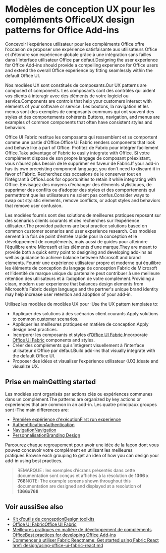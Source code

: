# <a name="ux-design-patterns-for-office-add-ins"></a><span data-ttu-id="4f761-101">Modèles de conception UX pour les compléments Office</span><span class="sxs-lookup"><span data-stu-id="4f761-101">UX design patterns for Office Add-ins</span></span>

<span data-ttu-id="4f761-102">Concevoir l’expérience utilisateur pour les compléments Office offre l’occasion de proposer une expérience satisfaisante aux utilisateurs Office et d’étendre son expérience globale grâce à une intégration sans failles dans l'interface utilisateur Office par défaut.</span><span class="sxs-lookup"><span data-stu-id="4f761-102">Designing the user experience for Office Add-ins should provide a compelling experience for Office users and extend the overall Office experience by fitting seamlessly within the default Office UI.</span></span>  

<span data-ttu-id="4f761-103">Nos modèles UX sont constitués de composants.</span><span class="sxs-lookup"><span data-stu-id="4f761-103">Our UX patterns are composed of components.</span></span> <span data-ttu-id="4f761-104">Les composants sont des contrôles qui aident vos clients à interagir avec des éléments de votre logiciel ou service.</span><span class="sxs-lookup"><span data-stu-id="4f761-104">Components are controls that help your customers interact with elements of your software or service.</span></span> <span data-ttu-id="4f761-105">Les boutons, la navigation et les menus sont des exemples de composants communs qui ont souvent des styles et des comportements cohérents.</span><span class="sxs-lookup"><span data-stu-id="4f761-105">Buttons, navigation, and menus are examples of common components that often have consistent styles and behaviors.</span></span>

<span data-ttu-id="4f761-106">Office UI Fabric restitue les composants qui ressemblent et se comportent comme une partie d’Office.</span><span class="sxs-lookup"><span data-stu-id="4f761-106">Office UI Fabric renders components that look and behave like a part of Office.</span></span> <span data-ttu-id="4f761-107">Profitez de Fabric pour intégrer facilement Office.</span><span class="sxs-lookup"><span data-stu-id="4f761-107">Take advantage of Fabric to easily integrate with Office.</span></span> <span data-ttu-id="4f761-108">Si votre complément dispose de son propre langage de composant préexistant, vous n’aurez plus besoin de le supprimer en faveur de Fabric.</span><span class="sxs-lookup"><span data-stu-id="4f761-108">If your add-in has its own preexisting component language, you don't need to discard it in favor of Fabric.</span></span> <span data-ttu-id="4f761-109">Recherchez des occasions de le conserver tout en l’intégrant à Office.</span><span class="sxs-lookup"><span data-stu-id="4f761-109">Look for opportunities to retain it while integrating with Office.</span></span> <span data-ttu-id="4f761-110">Envisagez des moyens d’échanger des éléments stylistiques, de supprimer des conflits ou d’adopter des styles et des comportements qui permettront que les utilisateurs ne soient pas confus.</span><span class="sxs-lookup"><span data-stu-id="4f761-110">Consider ways to swap out stylistic elements, remove conflicts, or adopt styles and behaviors that remove user confusion.</span></span>

<span data-ttu-id="4f761-111">Les modèles fournis sont des solutions de meilleures pratiques reposant sur des scénarios clients courants et des recherches sur l’expérience utilisateur.</span><span class="sxs-lookup"><span data-stu-id="4f761-111">The provided patterns are best practice solutions based on common customer scenarios and user experience research.</span></span> <span data-ttu-id="4f761-112">Ces modèles servent à la fois de point d’entrée rapide pour la conception et le développement de compléments, mais aussi de guides pour atteindre l’équilibre entre Microsoft et les éléments d’une marque.</span><span class="sxs-lookup"><span data-stu-id="4f761-112">They are meant to provide both a quick entry point to designing and developing add-ins as well as guidance to achieve balance between Microsoft and brand elements.</span></span> <span data-ttu-id="4f761-113">Fournir une expérience utilisateur propre et moderne qui équilibre les éléments de conception du langage de conception Fabric de Microsoft et l’identité de marque unique du partenaire peut contribuer à une meilleure rétention des utilisateurs et à l’adoption de votre complément.</span><span class="sxs-lookup"><span data-stu-id="4f761-113">Providing a clean, modern user experience that balances design elements from Microsoft's Fabric design language and the partner's unique brand identity may help increase user retention and adoption of your add-in.</span></span>

<span data-ttu-id="4f761-114">Utilisez les modèles de modèles UX pour :</span><span class="sxs-lookup"><span data-stu-id="4f761-114">Use the UX pattern templates to:</span></span>

* <span data-ttu-id="4f761-115">Appliquer des solutions à des scénarios client courants.</span><span class="sxs-lookup"><span data-stu-id="4f761-115">Apply solutions to common customer scenarios.</span></span>
* <span data-ttu-id="4f761-116">Appliquer les meilleures pratiques en matière de conception.</span><span class="sxs-lookup"><span data-stu-id="4f761-116">Apply design best practices.</span></span>
* <span data-ttu-id="4f761-117">Incorporer les composants et styles d’[Office UI Fabric](https://developer.microsoft.com/en-us/fabric#/get-started).</span><span class="sxs-lookup"><span data-stu-id="4f761-117">Incorporate [Office UI Fabric](https://developer.microsoft.com/en-us/fabric#/get-started) components and styles.</span></span>
* <span data-ttu-id="4f761-118">Créer des compléments qui s’intègrent visuellement à l’interface utilisateur d’Office par défaut.</span><span class="sxs-lookup"><span data-stu-id="4f761-118">Build add-ins that visually integrate with the default Office UI.</span></span>
* <span data-ttu-id="4f761-119">Proposer des idées et visualiser l’expérience utilisateur (UX).</span><span class="sxs-lookup"><span data-stu-id="4f761-119">Ideate and visualize UX.</span></span>


## <a name="getting-started"></a><span data-ttu-id="4f761-120">Prise en main</span><span class="sxs-lookup"><span data-stu-id="4f761-120">Getting started</span></span>

<span data-ttu-id="4f761-121">Les modèles sont organisés par actions clés ou expériences communes dans un complément.</span><span class="sxs-lookup"><span data-stu-id="4f761-121">The patterns are organized by key actions or experiences that are common in an add-in.</span></span> <span data-ttu-id="4f761-122">Les quatre principaux groupes sont :</span><span class="sxs-lookup"><span data-stu-id="4f761-122">The main differences are:</span></span>

* [<span data-ttu-id="4f761-123">Première expérience d'exécution</span><span class="sxs-lookup"><span data-stu-id="4f761-123">First run experience</span></span>](../design/first-run-experience-patterns.md)
* [<span data-ttu-id="4f761-124">Authentification</span><span class="sxs-lookup"><span data-stu-id="4f761-124">Authentication</span></span>](../design/authentication-patterns.md)
* [<span data-ttu-id="4f761-125">Navigation</span><span class="sxs-lookup"><span data-stu-id="4f761-125">Navigation</span></span>](../design/navigation-patterns.md)
* [<span data-ttu-id="4f761-126">Personnalisation</span><span class="sxs-lookup"><span data-stu-id="4f761-126">Branding Design</span></span>](../design/branding-patterns.md)

<span data-ttu-id="4f761-127">Parcourez chaque regroupement pour avoir une idée de la façon dont vous pouvez concevoir votre complément en utilisant les meilleures pratiques.</span><span class="sxs-lookup"><span data-stu-id="4f761-127">Browse each grouping to get an idea of how you can design your add-in using best practices.</span></span>



><span data-ttu-id="4f761-128">REMARQUE : les exemples d’écrans présentés dans cette documentation sont conçus et affichés à la résolution de **1366 x 768**</span><span class="sxs-lookup"><span data-stu-id="4f761-128">NOTE: The example screens shown throughout this documentation are designed and displayed at a resolution of **1366x768**</span></span>




## <a name="see-also"></a><span data-ttu-id="4f761-129">Voir aussi</span><span class="sxs-lookup"><span data-stu-id="4f761-129">See also</span></span>
* [<span data-ttu-id="4f761-130">Kit d’outils de conception</span><span class="sxs-lookup"><span data-stu-id="4f761-130">Design toolkits</span></span>](design-toolkits.md)
* [<span data-ttu-id="4f761-131">Office UI Fabric</span><span class="sxs-lookup"><span data-stu-id="4f761-131">Office UI Fabric</span></span>](https://developer.microsoft.com/en-us/fabric)
* [<span data-ttu-id="4f761-132">Meilleures pratiques en matière de développement de compléments Office</span><span class="sxs-lookup"><span data-stu-id="4f761-132">Best practices for developing Office Add-ins</span></span>](https://docs.microsoft.com/en-us/office/dev/add-ins/concepts/add-in-development-best-practices)
* [<span data-ttu-id="4f761-133">Commencer à utiliser Fabric React</span><span class="sxs-lookup"><span data-stu-id="4f761-133">name: Get started using Fabric React href: design/using-office-ui-fabric-react.md</span></span>](https://docs.microsoft.com/en-us/office/dev/add-ins/design/using-office-ui-fabric-react)

